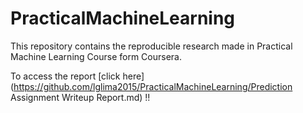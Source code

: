 # PracticalMachineLearning
This repository contains the reproducible research made in Practical Machine Learning Course form Coursera.

To access the report [click here](https://github.com/lglima2015/PracticalMachineLearning/Prediction Assignment Writeup Report.md) !!

